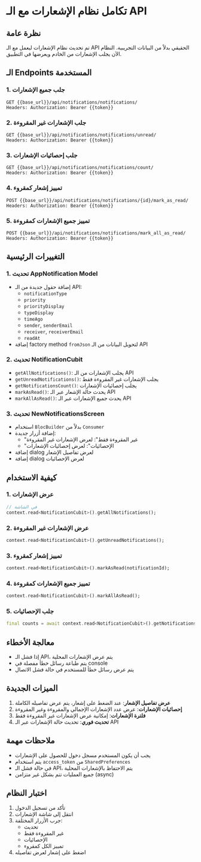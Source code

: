 # تكامل نظام الإشعارات مع الـ API

## نظرة عامة
تم تحديث نظام الإشعارات ليعمل مع الـ API الحقيقي بدلاً من البيانات التجريبية. النظام الآن يجلب الإشعارات من الخادم ويعرضها في التطبيق.

## الـ Endpoints المستخدمة

### 1. جلب جميع الإشعارات
```
GET {{base_url}}/api/notifications/notifications/
Headers: Authorization: Bearer {{token}}
```

### 2. جلب الإشعارات غير المقروءة
```
GET {{base_url}}/api/notifications/notifications/unread/
Headers: Authorization: Bearer {{token}}
```

### 3. جلب إحصائيات الإشعارات
```
GET {{base_url}}/api/notifications/notifications/count/
Headers: Authorization: Bearer {{token}}
```

### 4. تمييز إشعار كمقروء
```
POST {{base_url}}/api/notifications/notifications/{id}/mark_as_read/
Headers: Authorization: Bearer {{token}}
```

### 5. تمييز جميع الإشعارات كمقروءة
```
POST {{base_url}}/api/notifications/notifications/mark_all_as_read/
Headers: Authorization: Bearer {{token}}
```

## التغييرات الرئيسية

### 1. تحديث AppNotification Model
- إضافة حقول جديدة من الـ API:
  - `notificationType`
  - `priority`
  - `priorityDisplay`
  - `typeDisplay`
  - `timeAgo`
  - `sender`, `senderEmail`
  - `receiver`, `receiverEmail`
  - `readAt`
- إضافة factory method `fromJson` لتحويل البيانات من الـ API

### 2. تحديث NotificationCubit
- `getAllNotifications()`: يجلب الإشعارات من الـ API
- `getUnreadNotifications()`: يجلب الإشعارات غير المقروءة فقط
- `getNotificationsCount()`: يجلب إحصائيات الإشعارات
- `markAsRead()`: يحدث حالة الإشعار عبر الـ API
- `markAllAsRead()`: يحدث جميع الإشعارات عبر الـ API

### 3. تحديث NewNotificationsScreen
- استخدام `BlocBuilder` بدلاً من `Consumer`
- إضافة أزرار جديدة:
  - "غير المقروءة فقط": لعرض الإشعارات غير المقروءة
  - "الإحصائيات": لعرض إحصائيات الإشعارات
- إضافة dialog لعرض تفاصيل الإشعار
- إضافة dialog لعرض الإحصائيات

## كيفية الاستخدام

### 1. عرض الإشعارات
```dart
// في الشاشة
context.read<NotificationCubit>().getAllNotifications();
```

### 2. عرض الإشعارات غير المقروءة
```dart
context.read<NotificationCubit>().getUnreadNotifications();
```

### 3. تمييز إشعار كمقروء
```dart
context.read<NotificationCubit>().markAsRead(notificationId);
```

### 4. تمييز جميع الإشعارات كمقروءة
```dart
context.read<NotificationCubit>().markAllAsRead();
```

### 5. جلب الإحصائيات
```dart
final counts = await context.read<NotificationCubit>().getNotificationsCount();
```

## معالجة الأخطاء
- إذا فشل الـ API، يتم عرض الإشعارات المحلية
- يتم طباعة رسائل خطأ مفصلة في console
- يتم عرض رسائل خطأ للمستخدم في حالة فشل الاتصال

## الميزات الجديدة
1. **عرض تفاصيل الإشعار**: عند الضغط على إشعار، يتم عرض تفاصيله الكاملة
2. **إحصائيات الإشعارات**: عرض عدد الإشعارات الإجمالي والمقروءة وغير المقروءة
3. **فلترة الإشعارات**: إمكانية عرض الإشعارات غير المقروءة فقط
4. **تحديث فوري**: تحديث حالة الإشعارات عبر الـ API

## ملاحظات مهمة
- يجب أن يكون المستخدم مسجل دخول للحصول على الإشعارات
- يتم استخدام `access_token` من `SharedPreferences`
- في حالة فشل الـ API، يتم الاحتفاظ بالإشعارات المحلية
- جميع العمليات تتم بشكل غير متزامن (async)

## اختبار النظام
1. تأكد من تسجيل الدخول
2. انتقل إلى شاشة الإشعارات
3. جرب الأزرار المختلفة:
   - تحديث
   - غير المقروءة فقط
   - الإحصائيات
   - تمييز الكل كمقروء
4. اضغط على إشعار لعرض تفاصيله 